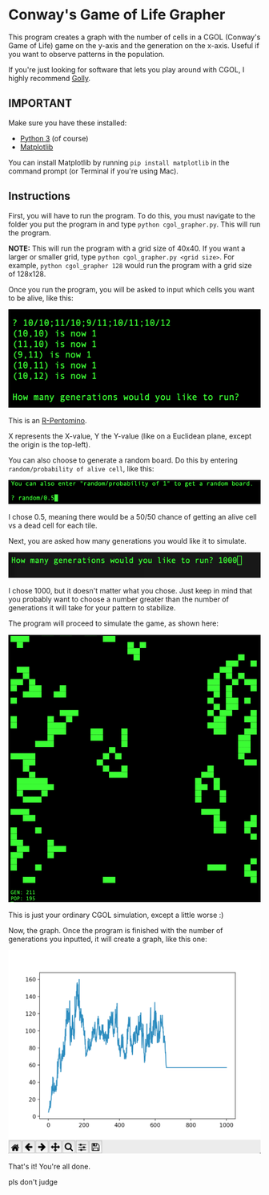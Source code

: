 # Conway's Game of Life Grapher

This program creates a graph with the number of cells in a CGOL (Conway's Game of Life) game on the y-axis and the generation on the x-axis. Useful if you want to observe patterns in the population.

If you're just looking for software that lets you play around with CGOL, I highly recommend [Golly](http://golly.sourceforge.net "Golly").

## IMPORTANT

Make sure you have these installed:
* [Python 3](https://python.org "Python") (of course)
* [Matplotlib](https://matplotlib.org "Matplotlib")

You can install Matplotlib by running `pip install matplotlib` in the command prompt (or Terminal if you're using Mac).

## Instructions

First, you will have to run the program. To do this, you must navigate to the folder you put the program in and type `python cgol_grapher.py`. This will run the program.

**NOTE:** This will run the program with a grid size of 40x40. If you want a larger or smaller grid, type `python cgol_grapher.py <grid size>`. For example, `python cgol_grapher 128` would run the program with a grid size of 128x128.

Once you run the program, you will be asked to input which cells you want to be alive, like this:

![Instructions](https://github.com/PepperLola/cgol-grapher/blob/master/docsbutnotactuallydocs/assets/example_r-pentomino.png?raw=true "Instructions")

This is an [R-Pentomino](http://www.conwaylife.com/wiki/R-pentomino "R-Pentomino").

X represents the X-value, Y the Y-value (like on a Euclidean plane, except the origin is the top-left).

You can also choose to generate a random board. Do this by entering `random/probability of alive cell`, like this:

![Random Board](https://github.com/PepperLola/cgol-grapher/blob/master/docsbutnotactuallydocs/assets/random_board.png?raw=true "Random Board")

I chose 0.5, meaning there would be a 50/50 chance of getting an alive cell vs a dead cell for each tile.

Next, you are asked how many generations you would like it to simulate.

![Generations](https://github.com/PepperLola/cgol-grapher/blob/master/docsbutnotactuallydocs/assets/generations_input.png?raw=true "Generations Input")

I chose 1000, but it doesn't matter what you chose. Just keep in mind that you probably want to choose a number greater than the number of generations it will take for your pattern to stabilize.

The program will proceed to simulate the game, as shown here:

![Simulation](https://github.com/PepperLola/cgol-grapher/blob/master/docsbutnotactuallydocs/assets/simulating_game.png?raw=true "Simulation")

This is just your ordinary CGOL simulation, except a little worse :)

Now, the graph.
Once the program is finished with the number of generations you inputted, it will create a graph, like this one:

![Graph](https://github.com/PepperLola/cgol-grapher/blob/master/docsbutnotactuallydocs/assets/graph.png?raw=true "Graph")

That's it! You're all done.

pls don't judge